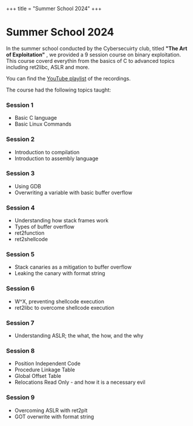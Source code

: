 +++ 
title = "Summer School 2024" 
+++

# Summer School 2024

In the summer school conducted by the Cybersecuirty club, titled **"The Art of Exploitation"** , we provided a 9 session course on binary exploitation. 
This course coverd everythin from the basics of C to advanced topics including ret2libc, ASLR and more.

You can find the [YouTube playlist](https://www.youtube.com/watch?v=EfeU8pxDhVE&list=PLhHkiL2SJ7Xf9Meg6fj-yLJt1DJ0bwSAZ&pp=iAQB) of the recordings.

The course had the following topics taught:

### Session 1
- Basic C language
- Basic Linux Commands

### Session 2
- Introduction to compilation
- Introduction to assembly language

### Session 3 
- Using GDB
- Overwriting a variable with basic buffer overflow

### Session 4
- Understanding how stack frames work
- Types of buffer overflow
- ret2function
- ret2shellcode

### Session 5
- Stack canaries as a mitigation to buffer overflow
- Leaking the canary with format string

### Session 6
- W^X, preventing shellcode execution
- ret2libc to overcome shellcode execution

### Session 7
- Understanding ASLR; the what, the how, and the why

### Session 8
- Position Independent Code
- Procedure Linkage Table
- Global Offset Table
- Relocations Read Only - and how it is a necessary evil

### Session 9
- Overcoming ASLR with ret2plt
- GOT overwrite with format string
